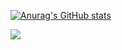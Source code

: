 [![Anurag's GitHub stats](https://github-readme-stats.vercel.app/api?username=Dokito555&show_icons=true&theme=tokyonight)](https://github.com/anuraghazra/github-readme-stats)<br />

![](https://komarev.com/ghpvc/?username=Dokito555)<br />
